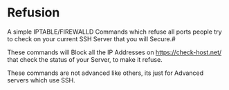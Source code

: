 # Refusion
A simple IPTABLE/FIREWALLD Commands which refuse all ports people try to check on your current SSH Server that you will Secure.#


These commands will Block all the IP Addresses on https://check-host.net/ that check the status of your Server, to make it refuse.

These commands are not advanced like others, its just for Advanced servers which use SSH.
